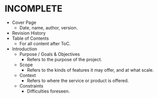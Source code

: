 # INCOMPLETE

- Cover Page
  - Date, name, author, version.
- Revision History
- Table of Contents
  - For all content after ToC.
- Introduction
  - Purpose / Goals & Objectives
    - Refers to the purpose of the project.
  - Scope
    - Refers to the kinds of features it may offer, and at what scale.
  - Context
    - Refers to where the service or product is offered.
  - Constraints
    - Difficulties foreseen.
